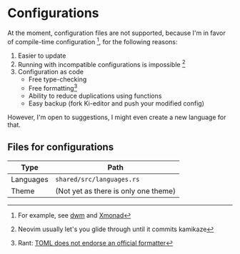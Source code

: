 # Configurations

At the moment, configuration files are not supported, because I'm in favor of compile-time configuration [^1], for the following reasons:

1. Easier to update
1. Running with incompatible configurations is impossible [^2]
1. Configuration as code
   - Free type-checking
   - Free formatting[^3]
   - Ability to reduce duplications using functions
   - Easy backup (fork Ki-editor and push your modified config)

However, I'm open to suggestions, I might even create a new language for that.

## Files for configurations

| Type      | Path                                 |
| --------- | ------------------------------------ |
| Languages | `shared/src/languages.rs`            |
| Theme     | (Not yet as there is only one theme) |

[^1]: For example, see [dwm](https://wiki.archlinux.org/title/dwm#Configuration) and [Xmonad](https://xmonad.org/TUTORIAL.html)
[^2]: Neovim usually let's you glide through until it commits kamikaze
[^3]: Rant: [TOML does not endorse an official formatter](https://github.com/toml-lang/toml/issues/532#issuecomment-384313745)
